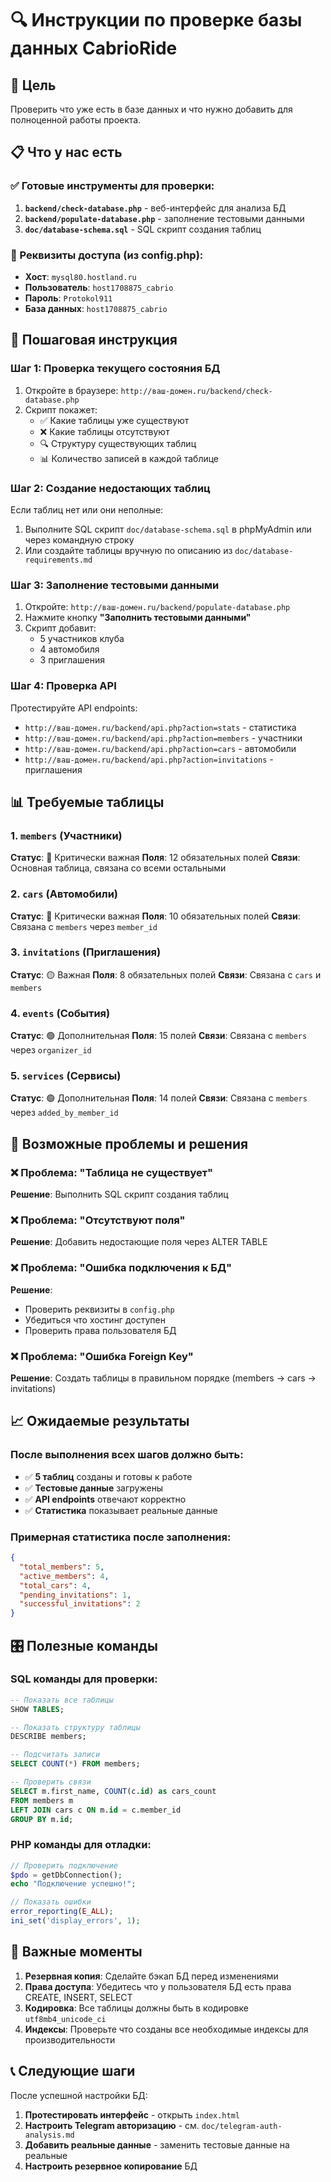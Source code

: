 # 🔍 Инструкции по проверке базы данных CabrioRide

## 🎯 Цель
Проверить что уже есть в базе данных и что нужно добавить для полноценной работы проекта.

## 📋 Что у нас есть

### ✅ Готовые инструменты для проверки:
1. **`backend/check-database.php`** - веб-интерфейс для анализа БД
2. **`backend/populate-database.php`** - заполнение тестовыми данными
3. **`doc/database-schema.sql`** - SQL скрипт создания таблиц

### 🔐 Реквизиты доступа (из config.php):
- **Хост**: `mysql80.hostland.ru`
- **Пользователь**: `host1708875_cabrio`
- **Пароль**: `Protokol911`
- **База данных**: `host1708875_cabrio`

## 🚀 Пошаговая инструкция

### Шаг 1: Проверка текущего состояния БД
1. Откройте в браузере: `http://ваш-домен.ru/backend/check-database.php`
2. Скрипт покажет:
   - ✅ Какие таблицы уже существуют
   - ❌ Какие таблицы отсутствуют
   - 🔍 Структуру существующих таблиц
   - 📊 Количество записей в каждой таблице

### Шаг 2: Создание недостающих таблиц
Если таблиц нет или они неполные:
1. Выполните SQL скрипт `doc/database-schema.sql` в phpMyAdmin или через командную строку
2. Или создайте таблицы вручную по описанию из `doc/database-requirements.md`

### Шаг 3: Заполнение тестовыми данными
1. Откройте: `http://ваш-домен.ru/backend/populate-database.php`
2. Нажмите кнопку **"Заполнить тестовыми данными"**
3. Скрипт добавит:
   - 5 участников клуба
   - 4 автомобиля
   - 3 приглашения

### Шаг 4: Проверка API
Протестируйте API endpoints:
- `http://ваш-домен.ru/backend/api.php?action=stats` - статистика
- `http://ваш-домен.ru/backend/api.php?action=members` - участники
- `http://ваш-домен.ru/backend/api.php?action=cars` - автомобили
- `http://ваш-домен.ru/backend/api.php?action=invitations` - приглашения

## 📊 Требуемые таблицы

### 1. `members` (Участники)
**Статус**: 🔴 Критически важная
**Поля**: 12 обязательных полей
**Связи**: Основная таблица, связана со всеми остальными

### 2. `cars` (Автомобили)
**Статус**: 🔴 Критически важная
**Поля**: 10 обязательных полей
**Связи**: Связана с `members` через `member_id`

### 3. `invitations` (Приглашения)
**Статус**: 🟡 Важная
**Поля**: 8 обязательных полей
**Связи**: Связана с `cars` и `members`

### 4. `events` (События)
**Статус**: 🟢 Дополнительная
**Поля**: 15 полей
**Связи**: Связана с `members` через `organizer_id`

### 5. `services` (Сервисы)
**Статус**: 🟢 Дополнительная
**Поля**: 14 полей
**Связи**: Связана с `members` через `added_by_member_id`

## 🔧 Возможные проблемы и решения

### ❌ Проблема: "Таблица не существует"
**Решение**: Выполнить SQL скрипт создания таблиц

### ❌ Проблема: "Отсутствуют поля"
**Решение**: Добавить недостающие поля через ALTER TABLE

### ❌ Проблема: "Ошибка подключения к БД"
**Решение**: 
- Проверить реквизиты в `config.php`
- Убедиться что хостинг доступен
- Проверить права пользователя БД

### ❌ Проблема: "Ошибка Foreign Key"
**Решение**: Создать таблицы в правильном порядке (members → cars → invitations)

## 📈 Ожидаемые результаты

### После выполнения всех шагов должно быть:
- ✅ **5 таблиц** созданы и готовы к работе
- ✅ **Тестовые данные** загружены
- ✅ **API endpoints** отвечают корректно
- ✅ **Статистика** показывает реальные данные

### Примерная статистика после заполнения:
```json
{
  "total_members": 5,
  "active_members": 4,
  "total_cars": 4,
  "pending_invitations": 1,
  "successful_invitations": 2
}
```

## 🎛️ Полезные команды

### SQL команды для проверки:
```sql
-- Показать все таблицы
SHOW TABLES;

-- Показать структуру таблицы
DESCRIBE members;

-- Подсчитать записи
SELECT COUNT(*) FROM members;

-- Проверить связи
SELECT m.first_name, COUNT(c.id) as cars_count 
FROM members m 
LEFT JOIN cars c ON m.id = c.member_id 
GROUP BY m.id;
```

### PHP команды для отладки:
```php
// Проверить подключение
$pdo = getDbConnection();
echo "Подключение успешно!";

// Показать ошибки
error_reporting(E_ALL);
ini_set('display_errors', 1);
```

## 🚨 Важные моменты

1. **Резервная копия**: Сделайте бэкап БД перед изменениями
2. **Права доступа**: Убедитесь что у пользователя БД есть права CREATE, INSERT, SELECT
3. **Кодировка**: Все таблицы должны быть в кодировке `utf8mb4_unicode_ci`
4. **Индексы**: Проверьте что созданы все необходимые индексы для производительности

## 📞 Следующие шаги

После успешной настройки БД:
1. **Протестировать интерфейс** - открыть `index.html`
2. **Настроить Telegram авторизацию** - см. `doc/telegram-auth-analysis.md`
3. **Добавить реальные данные** - заменить тестовые данные на реальные
4. **Настроить резервное копирование** БД 